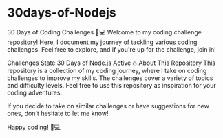 # 30days-of-Nodejs
30 Days of Coding Challenges 🚀💻
Welcome to my coding challenge repository! Here, I document my journey of tackling various coding challenges. Feel free to explore, and if you're up for the challenge, join in!

Challenges	State
30 Days of Node.js	Active 🔥
About This Repository
This repository is a collection of my coding journey, where I take on coding challenges to improve my skills. The challenges cover a variety of topics and difficulty levels. Feel free to use this repository as inspiration for your coding adventures.

If you decide to take on similar challenges or have suggestions for new ones, don't hesitate to let me know!

Happy coding! 🚀💻
